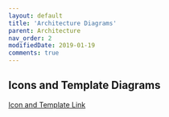 ```yaml
---
layout: default
title: 'Architecture Diagrams'
parent: Architecture
nav_order: 2
modifiedDate: 2019-01-19
comments: true
---
```

## Icons and Template Diagrams
[Icon and Template Link](https://cloud.google.com/icons/)
